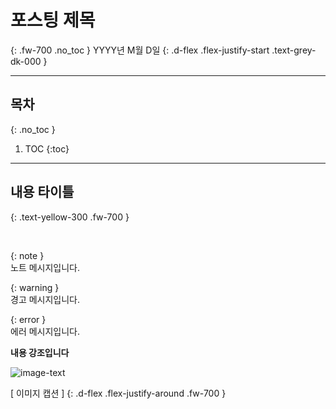 [//]: # (포스팅 작성 템플릿)

[//]: # (포스팅 제목)
# 포스팅 제목
{: .fw-700 .no_toc }
YYYY년 M월 D일
{: .d-flex .flex-justify-start .text-grey-dk-000 }

[//]: # (TOC)

---

## 목차
{: .no_toc }

1. TOC
{:toc}

[//]: # (내용 타이틀)

---

## 내용 타이틀
{: .text-yellow-300 .fw-700 }

<br>

[//]: # (노트)
{: note }   
노트 메시지입니다.

[//]: # (경고)
{: warning }   
경고 메시지입니다.

[//]: # (에러)
{: error }   
에러 메시지입니다.

[//]: # (내용 강조)
<strong class="text-yellow-300">내용 강조입니다</strong>

[//]: # (이미지)
![image-text](/assets/images/<category>/<image.png>)

[ 이미지 캡션 ]
{: .d-flex .flex-justify-around .fw-700 }